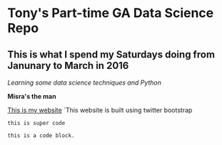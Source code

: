 # Tony's Part-time GA Data Science Repo 
## This is what I spend my Saturdays doing from Janunary to March in 2016

*Learning some data science techniques and Python*

**Misra's the man**

[This is my website](http://tonyktan.com)
`This website is built using twitter bootstrap

`this is super code`

```
this is a code block.
```